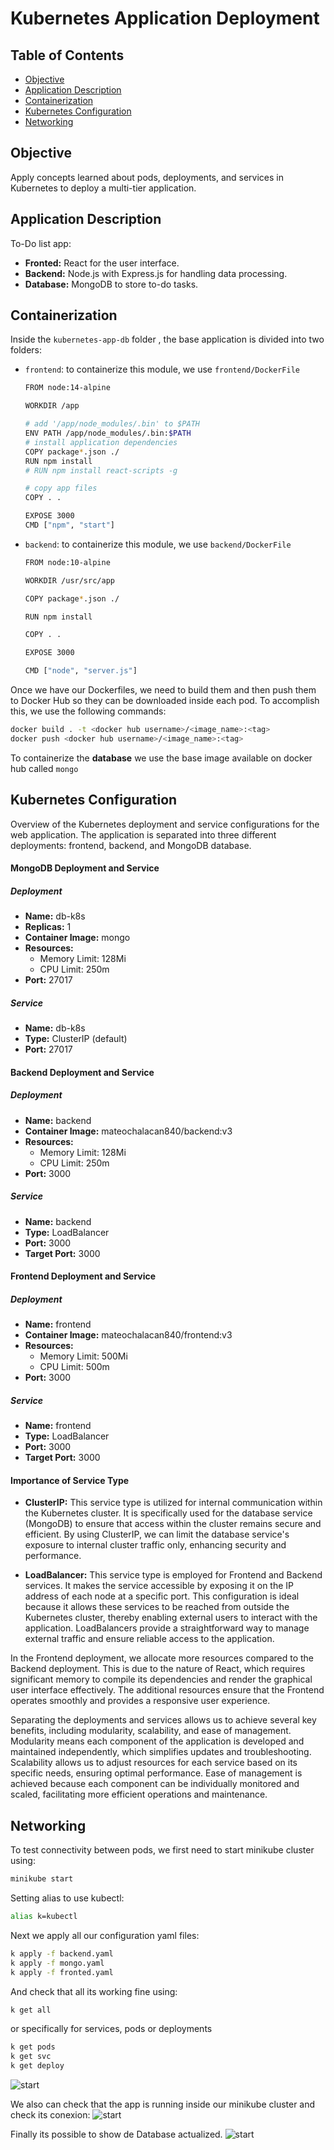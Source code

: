 # Kubernetes Application Deployment

## Table of Contents

- [Objective](#objective)
- [Application Description](#application-description)
- [Containerization](#containerization)
- [Kubernetes Configuration](#kubernetes-configuration)
- [Networking](#networking)
  
## Objective

Apply concepts learned about pods, deployments, and services in Kubernetes to deploy a multi-tier application. 


## Application Description

To-Do list app:
 - **Fronted:** React for the user interface.
 - **Backend:** Node.js with Express.js for handling data processing. 
 - **Database:** MongoDB to store to-do tasks.

## Containerization

Inside the `kubernetes-app-db` folder , the base application is divided into two folders:    

 - `frontend`: to containerize this module, we use `frontend/DockerFile`
    ```bash
    FROM node:14-alpine

    WORKDIR /app

    # add '/app/node_modules/.bin' to $PATH
    ENV PATH /app/node_modules/.bin:$PATH
    # install application dependencies
    COPY package*.json ./
    RUN npm install
    # RUN npm install react-scripts -g

    # copy app files
    COPY . .

    EXPOSE 3000
    CMD ["npm", "start"]
    ```

 - `backend`: to containerize this module, we use `backend/DockerFile`
    ```bash
    FROM node:10-alpine

    WORKDIR /usr/src/app

    COPY package*.json ./

    RUN npm install

    COPY . .

    EXPOSE 3000

    CMD ["node", "server.js"]
    ```
Once we have our Dockerfiles, we need to build them and then push them to Docker Hub so they can be downloaded inside each pod. To accomplish this, we use the following commands:
```bash
docker build . -t <docker hub username>/<image_name>:<tag>
docker push <docker hub username>/<image_name>:<tag>
```

To containerize the **database** we use the base image available on docker hub called `mongo`


## Kubernetes Configuration

Overview of the Kubernetes deployment and service configurations for the web application. The application is separated into three different deployments: frontend, backend, and MongoDB database.

#### MongoDB Deployment and Service

##### Deployment
- **Name:** db-k8s
- **Replicas:** 1
- **Container Image:** mongo
- **Resources:** 
  - Memory Limit: 128Mi
  - CPU Limit: 250m
- **Port:** 27017

##### Service
- **Name:** db-k8s
- **Type:** ClusterIP (default)
- **Port:** 27017

#### Backend Deployment and Service

##### Deployment
- **Name:** backend
- **Container Image:** mateochalacan840/backend:v3
- **Resources:** 
  - Memory Limit: 128Mi
  - CPU Limit: 250m
- **Port:** 3000

##### Service
- **Name:** backend
- **Type:** LoadBalancer
- **Port:** 3000
- **Target Port:** 3000

#### Frontend Deployment and Service

##### Deployment
- **Name:** frontend
- **Container Image:** mateochalacan840/frontend:v3
- **Resources:** 
  - Memory Limit: 500Mi
  - CPU Limit: 500m
- **Port:** 3000

##### Service
- **Name:** frontend
- **Type:** LoadBalancer
- **Port:** 3000
- **Target Port:** 3000

#### Importance of Service Type

- **ClusterIP:** This service type is utilized for internal communication within the Kubernetes cluster. It is specifically used for the database service (MongoDB) to ensure that access within the cluster remains secure and efficient. By using ClusterIP, we can limit the database service's exposure to internal cluster traffic only, enhancing security and performance.
  
- **LoadBalancer:** This service type is employed for Frontend and Backend services. It makes the service accessible by exposing it on the IP address of each node at a specific port. This configuration is ideal because it allows these services to be reached from outside the Kubernetes cluster, thereby enabling external users to interact with the application. LoadBalancers provide a straightforward way to manage external traffic and ensure reliable access to the application.

In the Frontend deployment, we allocate more resources compared to the Backend deployment. This is due to the nature of React, which requires significant memory to compile its dependencies and render the graphical user interface effectively. The additional resources ensure that the Frontend operates smoothly and provides a responsive user experience.

Separating the deployments and services allows us to achieve several key benefits, including modularity, scalability, and ease of management. Modularity means each component of the application is developed and maintained independently, which simplifies updates and troubleshooting. Scalability allows us to adjust resources for each service based on its specific needs, ensuring optimal performance. Ease of management is achieved because each component can be individually monitored and scaled, facilitating more efficient operations and maintenance.

## Networking

To test connectivity between pods, we first need to start minikube cluster using:
```bash
minikube start
```

Setting alias to use kubectl:
```bash
alias k=kubectl
```

Next we apply all our configuration yaml files:
```bash
k apply -f backend.yaml
k apply -f mongo.yaml
k apply -f fronted.yaml
```
And check that all its working fine using:
```bash
k get all
```
or specifically for services, pods or deployments
```bash
k get pods
k get svc
k get deploy
```
![start](/img/kubegetall.png)

We also can check that the app is running inside our minikube cluster and check its conexion:
![start](/img/conexion.png)

Finally its possible to show de Database actualized.
![start](/img/db.png)
